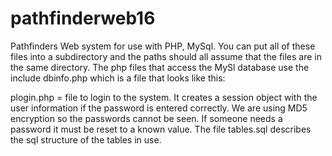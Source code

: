 # pathfinderweb16
Pathfinders Web system for use with PHP, MySql. You can put all of these files into a subdirectory and the paths should all assume that the files are in the same directory. The php files that access the MySl database use the include dbinfo.php which is a file that looks like this:
<?php
	$dbserver = "servernameOrIP";
	$dbuser   = "username";
	$dbpass   = "UsErPasS";
	$database = "database_name";
?>
plogin.php = file to login to the system. It creates a session object with the user information if the password is entered correctly. We are using MD5 encryption so the passwords cannot be seen. If someone needs a password it must be reset to a known value. The file tables.sql describes the sql structure of the tables in use.
